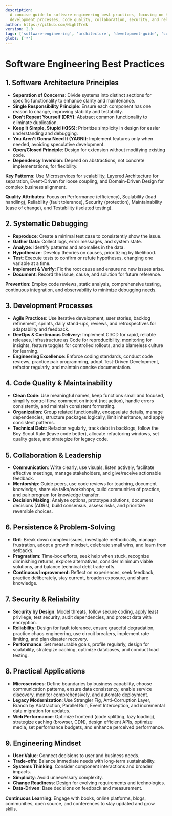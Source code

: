 ```yaml
---
description:
  A concise guide to software engineering best practices, focusing on high-level principles for architecture, debugging,
  development processes, code quality, collaboration, security, and reliability.
author: https://github.com/NightTrek
version: 2.0
tags: ['software-engineering', 'architecture', 'development-guide', 'code-quality', 'security', 'reliability']
globs: ['*']
---
```


# Software Engineering Best Practices

## 1. Software Architecture Principles

- **Separation of Concerns**: Divide systems into distinct sections for specific functionality to enhance clarity and
  maintenance.
- **Single Responsibility Principle**: Ensure each component has one reason to change, improving stability and
  testability.
- **Don't Repeat Yourself (DRY)**: Abstract common functionality to eliminate duplication.
- **Keep It Simple, Stupid (KISS)**: Prioritize simplicity in design for easier understanding and debugging.
- **You Aren't Gonna Need It (YAGNI)**: Implement features only when needed, avoiding speculative development.
- **Open/Closed Principle**: Design for extension without modifying existing code.
- **Dependency Inversion**: Depend on abstractions, not concrete implementations, for flexibility.

**Key Patterns**: Use Microservices for scalability, Layered Architecture for separation, Event-Driven for loose
coupling, and Domain-Driven Design for complex business alignment.

**Quality Attributes**: Focus on Performance (efficiency), Scalability (load handling), Reliability (fault tolerance),
Security (protection), Maintainability (ease of change), and Testability (isolated testing).

## 2. Systematic Debugging

- **Reproduce**: Create a minimal test case to consistently show the issue.
- **Gather Data**: Collect logs, error messages, and system state.
- **Analyze**: Identify patterns and anomalies in the data.
- **Hypothesize**: Develop theories on causes, prioritizing by likelihood.
- **Test**: Execute tests to confirm or refute hypotheses, changing one variable at a time.
- **Implement & Verify**: Fix the root cause and ensure no new issues arise.
- **Document**: Record the issue, cause, and solution for future reference.

**Prevention**: Employ code reviews, static analysis, comprehensive testing, continuous integration, and observability
to minimize debugging needs.

## 3. Development Processes

- **Agile Practices**: Use iterative development, user stories, backlog refinement, sprints, daily stand-ups, reviews,
  and retrospectives for adaptability and feedback.
- **DevOps & Continuous Delivery**: Implement CI/CD for rapid, reliable releases, Infrastructure as Code for
  reproducibility, monitoring for insights, feature toggles for controlled rollouts, and a blameless culture for
  learning.
- **Engineering Excellence**: Enforce coding standards, conduct code reviews, practice pair programming, adopt
  Test-Driven Development, refactor regularly, and maintain concise documentation.

## 4. Code Quality & Maintainability

- **Clean Code**: Use meaningful names, keep functions small and focused, simplify control flow, comment on intent (not
  action), handle errors consistently, and maintain consistent formatting.
- **Organization**: Group related functionality, encapsulate details, manage dependencies, structure packages logically,
  limit inheritance, and apply consistent patterns.
- **Technical Debt**: Refactor regularly, track debt in backlogs, follow the Boy Scout Rule (leave code better),
  allocate refactoring windows, set quality gates, and strategize for legacy code.

## 5. Collaboration & Leadership

- **Communication**: Write clearly, use visuals, listen actively, facilitate effective meetings, manage stakeholders,
  and give/receive actionable feedback.
- **Mentorship**: Guide peers, use code reviews for teaching, document knowledge, share via talks/workshops, build
  communities of practice, and pair program for knowledge transfer.
- **Decision Making**: Analyze options, prototype solutions, document decisions (ADRs), build consensus, assess risks,
  and prioritize reversible choices.

## 6. Persistence & Problem-Solving

- **Grit**: Break down complex issues, investigate methodically, manage frustration, adopt a growth mindset, celebrate
  small wins, and learn from setbacks.
- **Pragmatism**: Time-box efforts, seek help when stuck, recognize diminishing returns, explore alternatives, consider
  minimum viable solutions, and balance technical debt trade-offs.
- **Continuous Improvement**: Reflect on experiences, seek feedback, practice deliberately, stay current, broaden
  exposure, and share knowledge.

## 7. Security & Reliability

- **Security by Design**: Model threats, follow secure coding, apply least privilege, test security, audit dependencies,
  and protect data with encryption.
- **Reliability**: Design for fault tolerance, ensure graceful degradation, practice chaos engineering, use circuit
  breakers, implement rate limiting, and plan disaster recovery.
- **Performance**: Set measurable goals, profile regularly, design for scalability, strategize caching, optimize
  databases, and conduct load testing.

## 8. Practical Applications

- **Microservices**: Define boundaries by business capability, choose communication patterns, ensure data consistency,
  enable service discovery, monitor comprehensively, and automate deployment.
- **Legacy Modernization**: Use Strangler Fig, Anti-Corruption Layer, Branch by Abstraction, Parallel Run, Event
  Interception, and incremental data migration for updates.
- **Web Performance**: Optimize frontend (code splitting, lazy loading), strategize caching (browser, CDN), design
  efficient APIs, optimize media, set performance budgets, and enhance perceived performance.

## 9. Engineering Mindset

- **User Value**: Connect decisions to user and business needs.
- **Trade-offs**: Balance immediate needs with long-term sustainability.
- **Systems Thinking**: Consider component interactions and broader impacts.
- **Simplicity**: Avoid unnecessary complexity.
- **Change Readiness**: Design for evolving requirements and technologies.
- **Data-Driven**: Base decisions on feedback and measurement.

**Continuous Learning**: Engage with books, online platforms, blogs, communities, open source, and conferences to stay
updated and grow skills.
